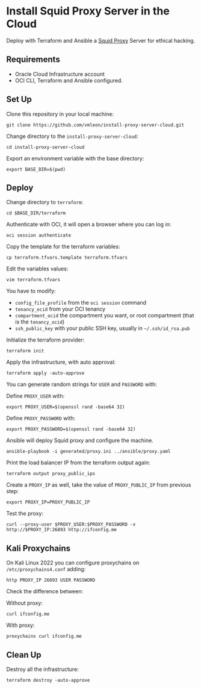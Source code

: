 # Install Squid Proxy Server in the Cloud

Deploy with Terraform and Ansible a [Squid Proxy](http://www.squid-cache.org/) Server for ethical hacking.

## Requirements

- Oracle Cloud Infrastructure account
- OCI CLI, Terraform and Ansible configured.

## Set Up

Clone this repository in your local machine:
```
git clone https://github.com/vmleon/install-proxy-server-cloud.git
```

Change directory to the `install-proxy-server-cloud`:
```
cd install-proxy-server-cloud
```

Export an environment variable with the base directory:
```
export BASE_DIR=$(pwd)
```

## Deploy

Change directory to `terraform`:
```
cd $BASE_DIR/terraform
```

Authenticate with OCI, it will open a browser where you can log in:
```
oci session authenticate
```

Copy the template for the terraform variables:
```
cp terraform.tfvars.template terraform.tfvars
```

Edit the variables values:
```
vim terraform.tfvars
```

You have to modify:
- `config_file_profile` from the `oci session` command
- `tenancy_ocid` from your OCI tenancy
- `compartment_ocid` the compartment you want, or root compartment (that is the `tenancy_ocid`)
- `ssh_public_key` with your public SSH key, usually in `~/.ssh/id_rsa.pub`

Initialize the terraform provider:
```
terraform init
```

Apply the infrastructure, with auto approval:
```
terraform apply -auto-approve
```

You can generate random strings for `USER` and `PASSWORD` with:

Define `PROXY_USER` with:
```
export PROXY_USER=$(openssl rand -base64 32)
```

Define `PROXY_PASSWORD` with:
```
export PROXY_PASSWORD=$(openssl rand -base64 32)
```

Ansible will deploy Squid proxy and configure the machine.
```
ansible-playbook -i generated/proxy.ini ../ansible/proxy.yaml
```

Print the load balancer IP from the terraform output again:
```
terraform output proxy_public_ips
```

Create a `PROXY_IP` as well, take the value of `PROXY_PUBLIC_IP` from previous step:
```
export PROXY_IP=PROXY_PUBLIC_IP
```

Test the proxy:

```
curl --proxy-user $PROXY_USER:$PROXY_PASSWORD -x http://$PROXY_IP:26893 http://ifconfig.me
```

## Kali Proxychains

On Kali Linux 2022 you can configure proxychains on `/etc/proxychains4.conf` adding:

```
http PROXY_IP 26893 USER PASSWORD
```

Check the difference between:

Without proxy:
```
curl ifconfig.me
```

With proxy:
```
proxychains curl ifconfig.me
```

## Clean Up

Destroy all the infrastructure:
```
terraform destroy -auto-approve
```
